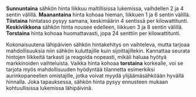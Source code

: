 **Sunnuntaina** sähkön hinta liikkuu maltillisissa lukemissa, vaihdellen 2 ja 4 sentin välillä. **Maanantaina** hinta kohoaa hieman, liikkuen 1 ja 6 sentin välillä. **Tiistaina** hintataso pysyy samana, keskimäärin 4 sentissä per kilowattitunti. **Keskiviikkona** sähkön hinta nousee edelleen, liikkuen 3 ja 8 sentin välillä. **Torstaina** hinta kohoaa huomattavasti, jopa 24 senttiin per kilowattitunti.

Kokonaisuutena lähipäivien sähkön hintakehitys on vaihteleva, mutta tarjoaa mahdollisuuksia niin sähkön kuluttajille kuin sijoittajillekin. Kannattaa seurata hintojen liikkeitä tarkasti ja reagoida nopeasti, mikäli haluaa hyötyä markkinoiden vaihteluista. Vaikka hinta kohoaa **torstaina** korkealle, voi se tarjota myös mahdollisuuden hyödyntää tilannetta esimerkiksi aurinkopaneelien omistajille, jotka voivat myydä ylijäämäsähköään hyvällä hinnalla. Joka tapauksessa, sähkön hinta pysyy ennusteen mukaan kohtuullisissa lukemissa lähipäivinä.
